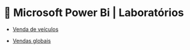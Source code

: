 # 📒 Microsoft Power Bi | Laboratórios

+ [Venda de veículos](https://github.com/Mat3usCod3/Labs-Power-Bi/blob/main/Venda_de_veiculos/PDF-Visualisa%C3%A7%C3%A3o-Estudo%20de%20caso%2001-Dados%20venda%20carro.pdf)

+ [Vendas globais](https://github.com/Mat3usCod3/Labs-Power-Bi/blob/main/Vendas_globais/vendas_globais.pdf)


